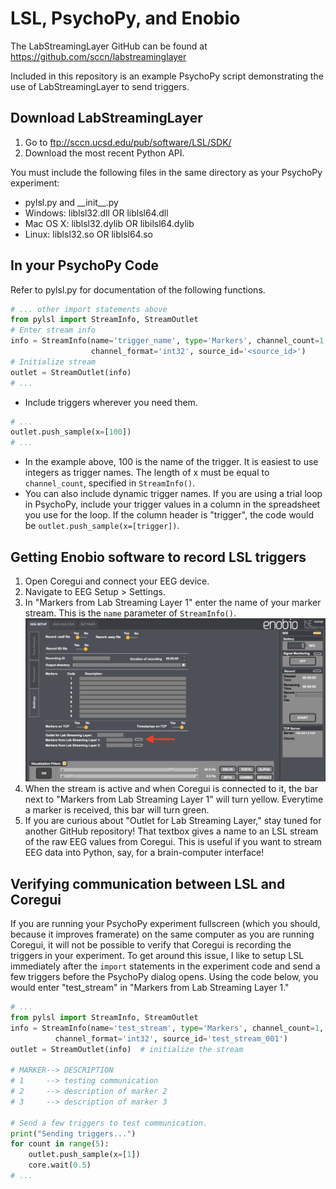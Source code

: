 LSL, PsychoPy, and Enobio
=========================

The LabStreamingLayer GitHub can be found at https://github.com/sccn/labstreaminglayer

 Included in this repository is an example PsychoPy script demonstrating the use of LabStreamingLayer to send triggers.

Download LabStreamingLayer
--------------------------
1. Go to ftp://sccn.ucsd.edu/pub/software/LSL/SDK/
2. Download the most recent Python API.

You must include the following files in the same directory as your PsychoPy experiment:
- pylsl.py and \_\_init\_\_.py
- Windows: liblsl32.dll OR liblsl64.dll
- Mac OS X: liblsl32.dylib OR libilsl64.dylib
- Linux: liblsl32.so OR liblsl64.so


In your PsychoPy Code
---------------------

Refer to pylsl.py for documentation of the following functions.

```python
# ... other import statements above
from pylsl import StreamInfo, StreamOutlet
# Enter stream info
info = StreamInfo(name='trigger_name', type='Markers', channel_count=1,
                  channel_format='int32', source_id='<source_id>')
# Initialize stream
outlet = StreamOutlet(info)
# ...
```
- Include triggers wherever you need them.
```python
# ...
outlet.push_sample(x=[100])
# ...
```
  - In the example above, 100 is the name of the trigger. It is easiest to use integers as trigger names. The length of x must be equal to `channel_count`, specified in `StreamInfo()`.
  - You can also include dynamic trigger names. If you are using a trial loop in PsychoPy, include your trigger values in a column in the spreadsheet you use for the loop. If the column header is "trigger", the code would be `outlet.push_sample(x=[trigger])`.


Getting Enobio software to record LSL triggers
----------------------------------------------
1. Open Coregui and connect your EEG device.
2. Navigate to EEG Setup > Settings.
3. In "Markers from Lab Streaming Layer 1" enter the name of your marker stream. This is the `name` parameter of `StreamInfo()`.
![Screenshot of Coregui software](coregui_screenshot.png "Coregui Software")
4. When the stream is active and when Coregui is connected to it, the bar next to "Markers from Lab Streaming Layer 1" will turn yellow. Everytime a marker is received, this bar will turn green.
5. If you are curious about "Outlet for Lab Streaming Layer," stay tuned for another GitHub repository! That textbox gives a name to an LSL stream of the raw EEG values from Coregui. This is useful if you want to stream EEG data into Python, say, for a brain-computer interface!


Verifying communication between LSL and Coregui
-----------------------------------------------
If you are running your PsychoPy experiment fullscreen (which you should, because it improves framerate) on the same computer as you are running Coregui, it will not be possible to verify that Coregui is recording the triggers in your experiment. To get around this issue, I like to setup LSL immediately after the `import` statements in the experiment code and send a few triggers before the PsychoPy dialog opens. Using the code below, you would enter "test_stream" in "Markers from Lab Streaming Layer 1."

```python 
# ...
from pylsl import StreamInfo, StreamOutlet
info = StreamInfo(name='test_stream', type='Markers', channel_count=1,
		  channel_format='int32', source_id='test_stream_001')
outlet = StreamOutlet(info)  # initialize the stream

# MARKER--> DESCRIPTION
# 1     --> testing communication
# 2     --> description of marker 2
# 3     --> description of marker 3

# Send a few triggers to test communication.
print("Sending triggers...")
for count in range(5):
	outlet.push_sample(x=[1])
	core.wait(0.5)
# ...
```
